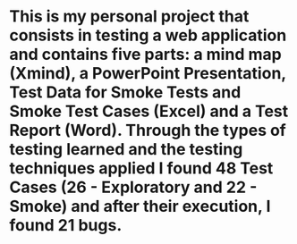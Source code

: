 # This is my personal project that consists in testing a web application and contains five parts: a mind map (Xmind), a PowerPoint Presentation, Test Data for Smoke Tests and Smoke Test Cases (Excel) and a Test Report (Word). Through the types of testing learned and the testing techniques applied I found 48 Test Cases (26 - Exploratory and 22 - Smoke) and after their execution, I found 21 bugs.